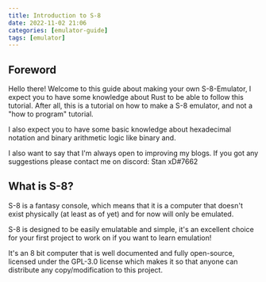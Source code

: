 ```yaml
---
title: Introduction to S-8
date: 2022-11-02 21:06
categories: [emulator-guide]
tags: [emulator]
---
```


## Foreword

Hello there! Welcome to this guide about making your own S-8-Emulator, I expect you to have some knowledge about Rust to be able to follow this tutorial. After all, this is a tutorial on how to make a S-8 emulator, and not a "how to program" tutorial.

I also expect you to have some basic knowledge about hexadecimal notation and binary arithmetic logic like binary and.

I also want to say that I'm always open to improving my blogs. If you got any suggestions please contact me on discord: Stan xD#7662

## What is S-8?

S-8 is a fantasy console, which means that it is a computer that doesn't exist physically (at least as of yet) and for now will only be emulated.

S-8 is designed to be easily emulatable and simple, it's an excellent choice for your first project to work on if you want to learn emulation!

It's an 8 bit computer that is well documented and fully open-source, licensed under the GPL-3.0 license which makes it so that anyone can distribute any copy/modification to this project.